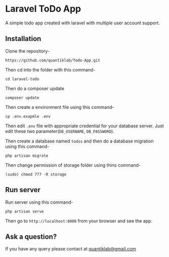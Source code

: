 # Laravel ToDo App

A simple todo app created with laravel with multiple user account support.



## Installation

Clone the repository-
```
https://github.com/quantiklab/Todo-App.git
```

Then cd into the folder with this command-
```
cd laravel-todo
```

Then do a composer update
```
composer update
```

Then create a environment file using this command-
```
cp .env.exapmle .env
```

Then edit `.env` file with appropriate credential for your database server. Just edit these two parameter(`DB_USERNAME`, `DB_PASSWORD`).

Then create a database named `todos` and then do a database migration using this command-
```
php artisan migrate
```

Then change permission of storage folder using thins command-
```
(sudo) chmod 777 -R storage
```

## Run server

Run server using this command-
```
php artisan serve
```

Then go to `http://localhost:8000` from your browser and see the app.

## Ask a question?

If you have any query please contact at quantiklab@gmail.com


